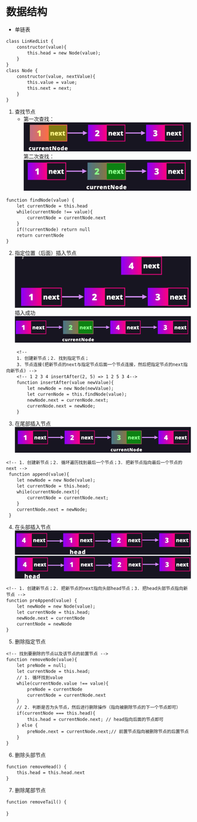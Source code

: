 # 数据结构

- 单链表
```
class LinKedList {
    constructor(value){
        this.head = new Node(value);
    }
}
class Node {
    constructor(value, nextValue){
        this.value = value;
        this.next = next;
    }
}
```
1. 查找节点
    - 第一次查找：
![alt text](image-1.png) 
第二次查找：
![alt text](image-2.png)
```
function findNode(value) {
    let currentNode = this.head
    while(currentNode !== value){
        currentNode = currentNode.next
    }
    if(!currentNode) return null
    return currentNode
}
```

2. 指定位置（后面）插入节点
![alt text](image-3.png)
插入成功
![alt text](image.png)
```
    <!-- 
    1. 创建新节点；2. 找到指定节点；
    3. 节点连接(把新节点的next与指定节点后面一个节点连接，然后把指定节点的next指向新节点) -->
    <!-- 1 2 3 4 insertAfter(2, 5) => 1 2 5 3 4-->
    function insertAfter(value newValue){
        let newNode = new Node(newValue);
        let currenNode = this.findNode(value);
        newNode.next = currenNode.next;
        currenNode.next = newNode;
    }
```

3. 在尾部插入节点
![alt text](image-4.png)
```
<!-- 1. 创建新节点；2. 循环遍历找到最后一个节点；3. 把新节点指向最后一个节点的next -->
 function append(value){
    let newNode = new Node(value);
    let currentNode = this.head;
    while(currentNode.next){
        currentNode = currentNode.next;
    }
    currentNode.next = newNode;
 }
```

4. 在头部插入节点
![alt text](image-5.png)
![alt text](image-6.png)
```
<!-- 1. 创建新节点；2. 把新节点的next指向头部head节点；3. 把head头部节点指向新节点 -->
function preAppend(value) {
    let newNode = new Node(value);
    let currentNode = this.head;
    newNode.next = currentNode
    currentNode = newNode
}
```

5. 删除指定节点
```
<!-- 找到要删除的节点以及该节点的前置节点 -->
function removeNode(value){
    let preNode = null;
    let currentNode = this.head;
    // 1. 循环找到value
    while(currentNode.value !== value){
        preNode = currentNode
        currentNode = currentNode.next
    }
    // 2. 判断是否为头节点，然后进行删除操作（指向被删除节点的下一个节点即可）
    if(currentNode === this.head){
        this.head = currentNode.next; // head指向后面的节点即可
    } else {
        preNode.next = currentNode.next;// 前置节点指向被删除节点的后置节点
    }
}
```

6. 删除头部节点
```
function removeHead() {
    this.head = this.head.next
}
```

7. 删除尾部节点
```
function removeTail() {

}

```